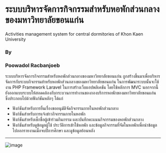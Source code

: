 # ระบบบริหารจัดการกิจกรรมสำหรับหอพักส่วนกลางของมหาวิทยาลัยขอนแก่น
Activities management system for central dormitories of Khon Kaen University
### By 
### Poowadol Racbanjoeb
ระบบบริหารจัดการกิจกรรมสำหรับหอพักส่วนกลางของมหาวิทยาลัยขอนแก่น ถูกสร้างขึ้นมาเพื่อบริหารจัดการกับระบบกิจกรรมสำหรับหอพักส่วนกลางของมหาวิทยาลัยขอนแก่น ในการพัฒนาระบบนั้นจะใช้งาน PHP Framework Laravel ในการสร้างเว็บแอปพลิเคชัน โดยใช้หลักการ MVC นอกจากนี้ยังออกแบบระบบให้สอดคล้องกับกระบวนการทำงานของกองบริการหอพักของมหาวิทยาลัยขอนแก่น ซึ่งประกอบไปด้วยฟังก์ชันหลักๆ ได้แก่

+ ฟังก์ชันสำหรับการยื่นเรื่องขออนุมัติจัดกิจกรรมภายในหอพักส่วนกลาง 
+ ฟังก์ชันสำหรับการแจ้งข่าวกิจกรรมภายในหอพัก 
+ ฟังก์ชันสำหรับเช็กชื่อผู้เข้าร่วมกินกรรม และบันทึกคะแนนกิจกรรมของหอพักส่วนกลาง
+ ฟังก์ชันสำหรับดูข้อมูลผู้ใช้ ประวัติการเข้าใช้หอพัก และข้อมูลกิจกรรมที่จัดในหอพักเพื่อนำข้อมูลไปออกรายงานเมื่อจบปีการศึกษา และดูข้อมูลย้อนหลัง

***

![image](https://user-images.githubusercontent.com/76694513/151580094-0e8c0c7b-c6dc-4ad2-a8be-1085fe210855.png)
